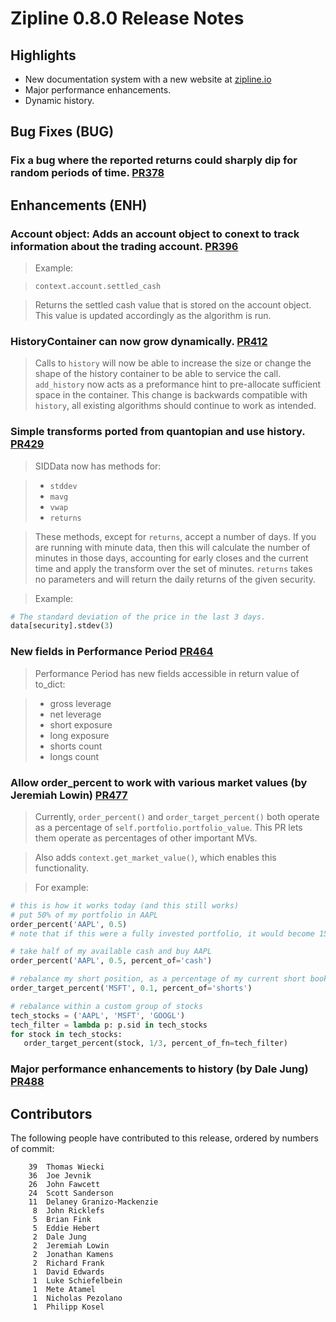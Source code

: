 # Zipline 0.8.0 Release Notes

## Highlights

  * New documentation system with a new website at [zipline.io](http://www.zipline.io)
  * Major performance enhancements.
  * Dynamic history.

## Bug Fixes (BUG)

### Fix a bug where the reported returns could sharply dip for random periods of time. [PR378](https://github.com/quantopian/zipline/pull/378)

## Enhancements (ENH)

### Account object: Adds an account object to conext to track information about the trading account. [PR396](https://github.com/quantopian/zipline/pull/396)

  > Example:

  > ```
  > context.account.settled_cash
  > ```

  > Returns the settled cash value that is stored on the account object. This
  > value is updated accordingly as the algorithm is run.

### HistoryContainer can now grow dynamically. [PR412](https://github.com/quantopian/zipline/pull/412)

  > Calls to `history` will now be able to increase the size or change the shape
  > of the history container to be able to service the call. `add_history` now
  > acts as a preformance hint to pre-allocate sufficient space in the
  > container. This change is backwards compatible with `history`, all existing
  > algorithms should continue to work as intended.

### Simple transforms ported from quantopian and use history. [PR429](https://github.com/quantopian/zipline/pull/429)

  > SIDData now has methods for:

  > - `stddev`
  > - `mavg`
  > - `vwap`
  > - `returns`

  > These methods, except for `returns`, accept a number of days. If you are
  > running with minute data, then this will calculate the number of minutes in
  > those days, accounting for early closes and the current time and apply the
  > transform over the set of minutes. `returns` takes no parameters and will
  > return the daily returns of the given security.

  > Example:
```python
# The standard deviation of the price in the last 3 days.
data[security].stdev(3)
```

### New fields in Performance Period [PR464](https://github.com/quantopian/zipline/pull/464)

  > Performance Period has new fields accessible in return value of to_dict:

  > - gross leverage
  > - net leverage
  > - short exposure
  > - long exposure
  > - shorts count
  > - longs count


### Allow order_percent to work with various market values (by Jeremiah Lowin) [PR477](https://github.com/quantopian/zipline/pull/477)

  > Currently, `order_percent()` and `order_target_percent()` both operate as a percentage of `self.portfolio.portfolio_value`. This PR lets them operate as percentages of other important MVs.

  > Also adds `context.get_market_value()`, which enables this functionality.

  > For example:
```python
# this is how it works today (and this still works)
# put 50% of my portfolio in AAPL
order_percent('AAPL', 0.5)
# note that if this were a fully invested portfolio, it would become 150% levered.

# take half of my available cash and buy AAPL
order_percent('AAPL', 0.5, percent_of='cash')

# rebalance my short position, as a percentage of my current short book
order_target_percent('MSFT', 0.1, percent_of='shorts')

# rebalance within a custom group of stocks
tech_stocks = ('AAPL', 'MSFT', 'GOOGL')
tech_filter = lambda p: p.sid in tech_stocks
for stock in tech_stocks:
   order_target_percent(stock, 1/3, percent_of_fn=tech_filter)
```

### Major performance enhancements to history (by Dale Jung) [PR488](https://github.com/quantopian/zipline/commit/38e8d5214d46f089020703712dc6b3f4f6ee084d)

## Contributors

The following people have contributed to this release, ordered by numbers of commit:
```
    39  Thomas Wiecki
    36  Joe Jevnik
    26  John Fawcett
    24  Scott Sanderson
    11  Delaney Granizo-Mackenzie
     8  John Ricklefs
     5  Brian Fink
     5  Eddie Hebert
     2  Dale Jung
     2  Jeremiah Lowin
     2  Jonathan Kamens
     2  Richard Frank
     1  David Edwards
     1  Luke Schiefelbein
     1  Mete Atamel
     1  Nicholas Pezolano
     1  Philipp Kosel
```
